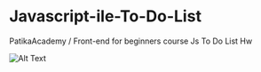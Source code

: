# Javascript-ile-To-Do-List
PatikaAcademy / Front-end for beginners course Js To Do List Hw




![Alt Text](https://jmp.sh/re5EaLui/giphy.gif)
